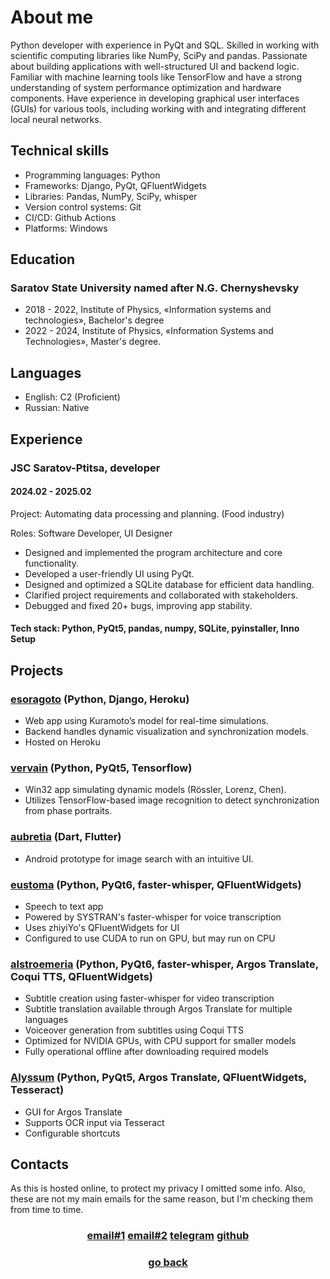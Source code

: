 # About me
Python developer with experience in PyQt and SQL. Skilled in working with scientific computing libraries like NumPy, SciPy and pandas.
Passionate about building applications with well-structured UI and backend logic. Familiar with machine learning tools like TensorFlow and have a strong understanding of system performance optimization and hardware components. 
Have experience in developing graphical user interfaces (GUIs) for various tools, including working with and integrating different local neural networks.

## Technical skills
- Programming languages: Python
- Frameworks: Django, PyQt, QFluentWidgets
- Libraries: Pandas, NumPy, SciPy, whisper
- Version control systems: Git
- CI/CD: Github Actions
- Platforms: Windows

## Education
### Saratov State University named after N.G. Chernyshevsky
- 2018 - 2022, Institute of Physics, «Information systems and technologies», Bachelor's degree
- 2022 - 2024, Institute of Physics, «Information Systems and Technologies», Master's degree.

## Languages
- English: C2 (Proficient)
- Russian: Native

## Experience

### JSC Saratov-Ptitsa, developer
#### 2024.02 - 2025.02
Project: Automating data processing and planning. (Food industry) 

Roles: Software Developer, UI Designer

- Designed and implemented the program architecture and core functionality. 
- Developed a user-friendly UI using PyQt.
- Designed and optimized a SQLite database for efficient data handling.
- Clarified project requirements and collaborated with stakeholders.
- Debugged and fixed 20+ bugs, improving app stability.

#### Tech stack: Python, PyQt5, pandas, numpy, SQLite, pyinstaller, Inno Setup

## Projects

### [esoragoto](https://github.com/icosane/esoragoto) (Python, Django, Heroku)

- Web app using Kuramoto’s model for real-time simulations.
- Backend handles dynamic visualization and synchronization models.
- Hosted on Heroku

### [vervain](https://github.com/icosane/vervain) (Python, PyQt5, Tensorflow)

- Win32 app simulating dynamic models (Rössler, Lorenz, Chen).
- Utilizes TensorFlow-based image recognition to detect synchronization from phase portraits.

### [aubretia](https://github.com/icosane/aubretia) (Dart, Flutter)

- Android prototype for image search with an intuitive UI.

### [eustoma](https://github.com/icosane/eustoma) (Python, PyQt6, faster-whisper, QFluentWidgets)

- Speech to text app
- Powered by SYSTRAN's faster-whisper for voice transcription
- Uses zhiyiYo's QFluentWidgets for UI
- Configured to use CUDA to run on GPU, but may run on CPU

### [alstroemeria](https://github.com/icosane/alstroemeria) (Python, PyQt6, faster-whisper, Argos Translate, Coqui TTS, QFluentWidgets)
 
- Subtitle creation using faster-whisper for video transcription
- Subtitle translation available through Argos Translate for multiple languages
- Voiceover generation from subtitles using Coqui TTS
- Optimized for NVIDIA GPUs, with CPU support for smaller models
- Fully operational offline after downloading required models

### [Alyssum](https://github.com/icosane/Alyssum) (Python, PyQt5, Argos Translate, QFluentWidgets, Tesseract)

- GUI for Argos Translate
- Supports OCR input via Tesseract
- Configurable shortcuts


## Contacts

As this is hosted online, to protect my privacy I omitted some info. Also, these are not my main emails for the same reason, but I'm checking them from time to time.
### <div align="center"> [email#1](mailto:yureruhimawari@outlook.com)     [email#2](mailto:yureruhimawarii@naver.com)     [telegram](https://t.me/icosane)     [github](https://github.com/icosane) </div>
>
### <div align="center"> [go back](https://icosane.github.io) </div>
